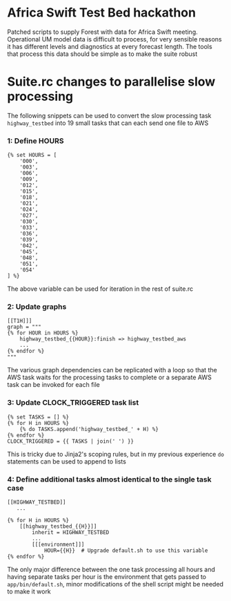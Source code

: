 # Africa Swift Test Bed hackathon

Patched scripts to supply Forest with data for Africa Swift meeting. Operational UM model data is difficult to process, for very sensible reasons it has different levels and diagnostics at every forecast length. The tools that process this data should be simple as to make the suite robust 

# Suite.rc changes to parallelise slow processing

The following snippets can be used to convert the slow processing task `highway_testbed` into 19 small tasks that can each send one file to AWS

### 1: Define HOURS
```
{% set HOURS = [
    '000',
    '003',
    '006',
    '009',
    '012',
    '015',
    '018',
    '021',
    '024',
    '027',
    '030',
    '033',
    '036',
    '039',
    '042',
    '045',
    '048',
    '051',
    '054'
] %}
```

The above variable can be used for iteration in the rest of suite.rc

### 2: Update graphs

```
[[T1H]]]
graph = """
{% for HOUR in HOURS %}
    highway_testbed_{{HOUR}}:finish => highway_testbed_aws
    ...
{% endfor %}
"""
```

The various graph dependencies can be replicated with a loop
so that the AWS task waits for the processing tasks to complete
or a separate AWS task can be invoked for each file

### 3: Update CLOCK_TRIGGERED task list

```
{% set TASKS = [] %}
{% for H in HOURS %}
    {% do TASKS.append('highway_testbed_' + H) %}
{% endfor %}
CLOCK_TRIGGERED = {{ TASKS | join(' ') }}
```

This is tricky due to Jinja2's scoping rules, but in my previous experience
`do` statements can be used to append to lists

### 4: Define additional tasks almost identical to the single task case

```
[[HIGHWAY_TESTBED]]
   ...

{% for H in HOURS %}
    [[highway_testbed_{{H}}]]
        inherit = HIGHWAY_TESTBED
        ...
        [[[environment]]]
            HOUR={{H}}  # Upgrade default.sh to use this variable
{% endfor %}
```

The only major difference between the one task processing all hours and having separate tasks per hour is the environment that gets passed to `app/bin/default.sh`, minor modifications of the shell script might be needed to make it work

